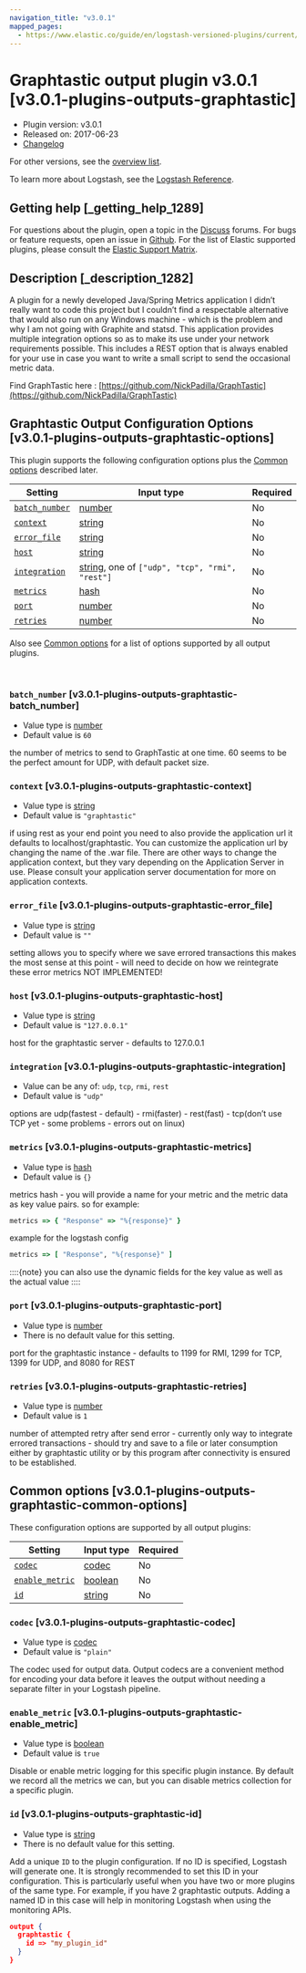 ```yaml
---
navigation_title: "v3.0.1"
mapped_pages:
  - https://www.elastic.co/guide/en/logstash-versioned-plugins/current/v3.0.1-plugins-outputs-graphtastic.html
---
```


# Graphtastic output plugin v3.0.1 [v3.0.1-plugins-outputs-graphtastic]


* Plugin version: v3.0.1
* Released on: 2017-06-23
* [Changelog](https://github.com/logstash-plugins/logstash-output-graphtastic/blob/v3.0.1/CHANGELOG.md)

For other versions, see the [overview list](output-graphtastic-index.md).

To learn more about Logstash, see the [Logstash Reference](logstash://reference/index.md).

## Getting help [_getting_help_1289]

For questions about the plugin, open a topic in the [Discuss](http://discuss.elastic.co) forums. For bugs or feature requests, open an issue in [Github](https://github.com/logstash-plugins/logstash-output-graphtastic). For the list of Elastic supported plugins, please consult the [Elastic Support Matrix](https://www.elastic.co/support/matrix#matrix_logstash_plugins).


## Description [_description_1282]

A plugin for a newly developed Java/Spring Metrics application I didn’t really want to code this project but I couldn’t find a respectable alternative that would also run on any Windows machine - which is the problem and why I am not going with Graphite and statsd.  This application provides multiple integration options so as to make its use under your network requirements possible. This includes a REST option that is always enabled for your use in case you want to write a small script to send the occasional metric data.

Find GraphTastic here : [https://github.com/NickPadilla/GraphTastic](https://github.com/NickPadilla/GraphTastic)


## Graphtastic Output Configuration Options [v3.0.1-plugins-outputs-graphtastic-options]

This plugin supports the following configuration options plus the [Common options](v3-0-1-plugins-outputs-graphtastic.md#v3.0.1-plugins-outputs-graphtastic-common-options) described later.

| Setting | Input type | Required |
| --- | --- | --- |
| [`batch_number`](v3-0-1-plugins-outputs-graphtastic.md#v3.0.1-plugins-outputs-graphtastic-batch_number) | [number](logstash://reference/configuration-file-structure.md#number) | No |
| [`context`](v3-0-1-plugins-outputs-graphtastic.md#v3.0.1-plugins-outputs-graphtastic-context) | [string](logstash://reference/configuration-file-structure.md#string) | No |
| [`error_file`](v3-0-1-plugins-outputs-graphtastic.md#v3.0.1-plugins-outputs-graphtastic-error_file) | [string](logstash://reference/configuration-file-structure.md#string) | No |
| [`host`](v3-0-1-plugins-outputs-graphtastic.md#v3.0.1-plugins-outputs-graphtastic-host) | [string](logstash://reference/configuration-file-structure.md#string) | No |
| [`integration`](v3-0-1-plugins-outputs-graphtastic.md#v3.0.1-plugins-outputs-graphtastic-integration) | [string](logstash://reference/configuration-file-structure.md#string), one of `["udp", "tcp", "rmi", "rest"]` | No |
| [`metrics`](v3-0-1-plugins-outputs-graphtastic.md#v3.0.1-plugins-outputs-graphtastic-metrics) | [hash](logstash://reference/configuration-file-structure.md#hash) | No |
| [`port`](v3-0-1-plugins-outputs-graphtastic.md#v3.0.1-plugins-outputs-graphtastic-port) | [number](logstash://reference/configuration-file-structure.md#number) | No |
| [`retries`](v3-0-1-plugins-outputs-graphtastic.md#v3.0.1-plugins-outputs-graphtastic-retries) | [number](logstash://reference/configuration-file-structure.md#number) | No |

Also see [Common options](v3-0-1-plugins-outputs-graphtastic.md#v3.0.1-plugins-outputs-graphtastic-common-options) for a list of options supported by all output plugins.

 

### `batch_number` [v3.0.1-plugins-outputs-graphtastic-batch_number]

* Value type is [number](logstash://reference/configuration-file-structure.md#number)
* Default value is `60`

the number of metrics to send to GraphTastic at one time. 60 seems to be the perfect amount for UDP, with default packet size.


### `context` [v3.0.1-plugins-outputs-graphtastic-context]

* Value type is [string](logstash://reference/configuration-file-structure.md#string)
* Default value is `"graphtastic"`

if using rest as your end point you need to also provide the application url it defaults to localhost/graphtastic.  You can customize the application url by changing the name of the .war file.  There are other ways to change the application context, but they vary depending on the Application Server in use. Please consult your application server documentation for more on application contexts.


### `error_file` [v3.0.1-plugins-outputs-graphtastic-error_file]

* Value type is [string](logstash://reference/configuration-file-structure.md#string)
* Default value is `""`

setting allows you to specify where we save errored transactions this makes the most sense at this point - will need to decide on how we reintegrate these error metrics NOT IMPLEMENTED!


### `host` [v3.0.1-plugins-outputs-graphtastic-host]

* Value type is [string](logstash://reference/configuration-file-structure.md#string)
* Default value is `"127.0.0.1"`

host for the graphtastic server - defaults to 127.0.0.1


### `integration` [v3.0.1-plugins-outputs-graphtastic-integration]

* Value can be any of: `udp`, `tcp`, `rmi`, `rest`
* Default value is `"udp"`

options are udp(fastest - default) - rmi(faster) - rest(fast) - tcp(don’t use TCP yet - some problems - errors out on linux)


### `metrics` [v3.0.1-plugins-outputs-graphtastic-metrics]

* Value type is [hash](logstash://reference/configuration-file-structure.md#hash)
* Default value is `{}`

metrics hash - you will provide a name for your metric and the metric data as key value pairs.  so for example:

```ruby
metrics => { "Response" => "%{response}" }
```

example for the logstash config

```ruby
metrics => [ "Response", "%{response}" ]
```

::::{note}
you can also use the dynamic fields for the key value as well as the actual value
::::



### `port` [v3.0.1-plugins-outputs-graphtastic-port]

* Value type is [number](logstash://reference/configuration-file-structure.md#number)
* There is no default value for this setting.

port for the graphtastic instance - defaults to 1199 for RMI, 1299 for TCP, 1399 for UDP, and 8080 for REST


### `retries` [v3.0.1-plugins-outputs-graphtastic-retries]

* Value type is [number](logstash://reference/configuration-file-structure.md#number)
* Default value is `1`

number of attempted retry after send error - currently only way to integrate errored transactions - should try and save to a file or later consumption either by graphtastic utility or by this program after connectivity is ensured to be established.



## Common options [v3.0.1-plugins-outputs-graphtastic-common-options]

These configuration options are supported by all output plugins:

| Setting | Input type | Required |
| --- | --- | --- |
| [`codec`](v3-0-1-plugins-outputs-graphtastic.md#v3.0.1-plugins-outputs-graphtastic-codec) | [codec](logstash://reference/configuration-file-structure.md#codec) | No |
| [`enable_metric`](v3-0-1-plugins-outputs-graphtastic.md#v3.0.1-plugins-outputs-graphtastic-enable_metric) | [boolean](logstash://reference/configuration-file-structure.md#boolean) | No |
| [`id`](v3-0-1-plugins-outputs-graphtastic.md#v3.0.1-plugins-outputs-graphtastic-id) | [string](logstash://reference/configuration-file-structure.md#string) | No |

### `codec` [v3.0.1-plugins-outputs-graphtastic-codec]

* Value type is [codec](logstash://reference/configuration-file-structure.md#codec)
* Default value is `"plain"`

The codec used for output data. Output codecs are a convenient method for encoding your data before it leaves the output without needing a separate filter in your Logstash pipeline.


### `enable_metric` [v3.0.1-plugins-outputs-graphtastic-enable_metric]

* Value type is [boolean](logstash://reference/configuration-file-structure.md#boolean)
* Default value is `true`

Disable or enable metric logging for this specific plugin instance. By default we record all the metrics we can, but you can disable metrics collection for a specific plugin.


### `id` [v3.0.1-plugins-outputs-graphtastic-id]

* Value type is [string](logstash://reference/configuration-file-structure.md#string)
* There is no default value for this setting.

Add a unique `ID` to the plugin configuration. If no ID is specified, Logstash will generate one. It is strongly recommended to set this ID in your configuration. This is particularly useful when you have two or more plugins of the same type. For example, if you have 2 graphtastic outputs. Adding a named ID in this case will help in monitoring Logstash when using the monitoring APIs.

```json
output {
  graphtastic {
    id => "my_plugin_id"
  }
}
```



